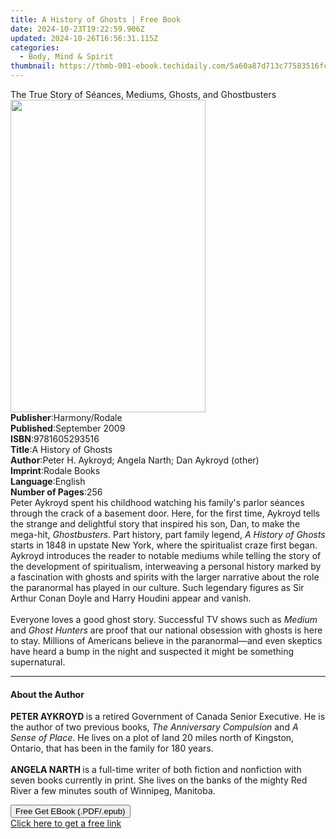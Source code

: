 ```yaml
---
title: A History of Ghosts | Free Book
date: 2024-10-23T19:22:59.906Z
updated: 2024-10-26T16:56:31.115Z
categories:
  - Body, Mind & Spirit
thumbnail: https://thmb-001-ebook.techidaily.com/5a60a87d713c77583516fce8678a4730357bd78c32bac8b907063cf25686bb47.jpg
---
```

<main id="book-container">
  <div class="flex flex-col">
    <div class="book-brief flex-1 py-6 px-4 sm:p-6 md:py-10 md:px-8">
      <!-- brief-->
      <div class="book-brief-main">
        The True Story of Séances, Mediums, Ghosts, and Ghostbusters
      </div>
    </div>
    <div
      class="book-meta-info flex-1 grid gap-4 col-start-1 col-end-3 row-start-1 sm:mb-6 sm:grid-cols-4 lg:gap-6 lg:col-start-2 lg:row-end-6 lg:row-span-6 lg:mb-0"
    >
      <div
        class="book-meta-info-left place-content-center mt-4 p-4 text-sm leading-6 col-start-2 col-span-2 dark:text-slate-400"
      >
        <img
          class="w-full h-500 object-cover rounded-lg sm:h-255 sm:col-span-2 lg:col-span-full"
          src="https://img-001-ebook.techidaily.com/2746077024bccc4efb79340847b66e076336de85594b8a8f06a18e76fba822f8.jpg"
          alt=""
          width="312"
          height="500"
        />
      </div>
      <div
        class="book-meta-info-right mt-2 col-start-1 row-start-2 col-span-3 self-center"
      >
        <!-- meta data  -->
        <div class="flex flex-col px-4 md:px-8">
          <div class="flex-1">
            <strong>Publisher</strong>:<span class="px-2">Harmony/Rodale</span>
          </div>
          <div class="flex-1">
            <strong>Published</strong>:<span class="px-2">September 2009</span>
          </div>
          <div class="flex-1">
            <strong>ISBN</strong>:<span class="px-2">9781605293516</span>
          </div>
          <div class="flex-1">
            <strong>Title</strong>:<span class="px-2">A History of Ghosts</span>
          </div>
          <div class="flex-1">
            <strong>Author</strong>:<span class="px-2"
              >Peter H. Aykroyd; Angela Narth; Dan Aykroyd (other)</span
            >
          </div>
          <div class="flex-1">
            <strong>Imprint</strong>:<span class="px-2">Rodale Books</span>
          </div>
          <div class="flex-1">
            <strong>Language</strong>:<span class="px-2">English</span>
          </div>
          <div class="flex-1">
            <strong>Number of Pages</strong>:<span class="px-2">256</span>
          </div>
        </div>
      </div>
    </div>
    <div class="book-description flex-1 py-6 px-4 sm:p-6 md:py-10 md:px-8">
      <div class="book-description-main">
        <div accordion-content="" id="description">
          Peter Aykroyd spent his childhood watching his family's parlor séances
          through the crack of a basement door. Here, for the first time,
          Aykroyd tells the strange and delightful story that inspired his son,
          Dan, to make the mega-hit, <i>Ghostbusters</i>. Part history, part
          family legend, <i>A History of Ghosts </i>starts in 1848 in upstate
          New York, where the spiritualist craze first began. Aykroyd introduces
          the reader to notable mediums while telling the story of the
          development of spiritualism, interweaving a personal history marked by
          a fascination with ghosts and spirits with the larger narrative about
          the role the paranormal has played in our culture. Such legendary
          figures as Sir Arthur Conan Doyle and Harry Houdini appear and vanish.
          <br /><br />Everyone loves a good ghost story. Successful TV shows
          such as <i>Medium </i>and <i>Ghost Hunters </i>are proof that our
          national obsession with ghosts is here to stay. Millions of Americans
          believe in the paranormal—and even skeptics have heard a bump in the
          night and suspected it might be something supernatural.
        </div>
      </div>
    </div>
    <div class="book-excerpts flex-1 py-6 px-4 sm:p-6 md:py-10 md:px-8">
      <!-- excerpts-->
      <div class="book-excerpts-main">
        <hr />
        <h4 class="placeholder placeholder-heading">
          <span>About the Author</span>
        </h4>
        <p>
          <b>PETER AYKROYD </b>is a retired Government of Canada Senior
          Executive. He is the author of two previous books,
          <i>The Anniversary Compulsion </i>and <i>A Sense of Place</i>. He
          lives on a plot of land 20 miles north of Kingston, Ontario, that has
          been in the family for 180 years. <br /><br /><b>ANGELA NARTH </b>is a
          full-time writer of both fiction and nonfiction with seven books
          currently in print. She lives on the banks of the mighty Red River a
          few minutes south of Winnipeg, Manitoba.
        </p>
      </div>
    </div>
    <div
      class="book-about-author flex-1 py-6 px-4 sm:p-6 md:py-10 md:px-8"
    ></div>
    <div class="book-free-get flex-1 py-6 px-4 sm:p-6 md:py-10 md:px-8">
      <button
        id="btn-free-get"
        class="bg-blue-500 hover:bg-blue-700 text-white font-bold py-2 px-4 rounded"
      >
        Free Get EBook (.PDF/.epub)
      </button>
      <div id="countdown-display" class="px-2 text-lg mt-2"></div>
      <a
        id="free-link"
        class="hidden bg-blue-500 hover:bg-blue-700 text-white font-bold py-2 px-4 rounded"
        href="https://www.ebooks.com/en-us/book/96177162/a-history-of-ghosts/peter-h-aykroyd/"
        target="_blank"
        >Click here to get a free link</a
      >
    </div>
    <script>
      let countdownTime = 0;
      let countdownInterval = null;
      document
        .getElementById('btn-free-get')
        .addEventListener('click', startCountdown);
      function startCountdown() {
        countdownTime = new Date().getTime() + 60000 * 3;
        countdownInterval = setInterval(updateCountdown, 1000);
        document.getElementById('btn-free-get').disabled = true;
        document
          .getElementById('btn-free-get')
          .classList.add('bg-gray-500', 'cursor-not-allowed');
      }
      function updateCountdown() {
        let currentTime = new Date().getTime();
        let timeLeft = countdownTime - currentTime;
        let secondsLeft = Math.floor(timeLeft / 1000);
        document.getElementById('countdown-display').innerHTML =
          `Remaining time: ${secondsLeft} seconds.`;
        if (secondsLeft <= 0) {
          clearInterval(countdownInterval);
          document.getElementById('btn-free-get').classList.add('hidden');
          document.getElementById('free-link').classList.remove('hidden');
          document.getElementById('countdown-display').innerHTML = '';
        }
      }
    </script>
  </div>
</main>

<ins class="adsbygoogle"
      style="display:block"
      data-ad-client="ca-pub-7571918770474297"
      data-ad-slot="8358498916"
      data-ad-format="auto"
      data-full-width-responsive="true"></ins>
    
